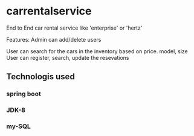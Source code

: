 # carrentalservice

End to End car rental service like 'enterprise' or 'hertz'

Features: 
Admin can add/delete users


User can search for the cars in the inventory based on price. model, size 
User can register, search, update the resevations 


## Technologis used 
### spring boot 
### JDK-8
### my-SQL
